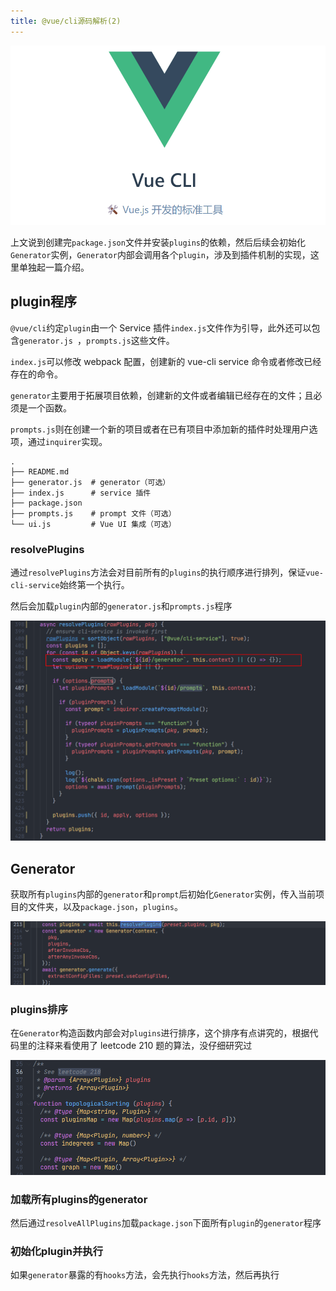 ```yaml
---
title: @vue/cli源码解析(2)
---
```


![image-20220122161800174](../public/images/image-20220122161800174.png)

上文说到创建完`package.json`文件并安装`plugins`的依赖，然后后续会初始化`Generator`实例，`Generator`内部会调用各个`plugin`，涉及到插件机制的实现，这里单独起一篇介绍。

<!--truncate-->

## plugin程序

`@vue/cli`约定`plugin`由一个 Service 插件`index.js`文件作为引导，此外还可以包含`generator.js `，`prompts.js`这些文件。

`index.js`可以修改 webpack 配置，创建新的 vue-cli service 命令或者修改已经存在的命令。

`generator`主要用于拓展项目依赖，创建新的文件或者编辑已经存在的文件；且必须是一个函数。

`prompts.js`则在创建一个新的项目或者在已有项目中添加新的插件时处理用户选项，通过`inquirer`实现。

```shell
.
├── README.md
├── generator.js  # generator（可选）
├── index.js      # service 插件
├── package.json
├── prompts.js    # prompt 文件（可选）
└── ui.js         # Vue UI 集成（可选）
```

### resolvePlugins

通过`resolvePlugins`方法会对目前所有的`plugins`的执行顺序进行排列，保证`vue-cli-service`始终第一个执行。

然后会加载`plugin`内部的`generator.js`和`prompts.js`程序

![image-20220122165140480](../public/images/image-20220122165140480.png)

## Generator

获取所有`plugins`内部的`generator`和`prompt`后初始化`Generator`实例，传入当前项目的文件夹，以及`package.json`，`plugins`。

![image-20220122162924717](../public/images/image-20220122162924717.png)

### plugins排序

在`Generator`构造函数内部会对`plugins`进行排序，这个排序有点讲究的，根据代码里的注释来看使用了 leetcode 210 题的算法，没仔细研究过

![image-20220122171008580](../public/images/image-20220122171008580.png)

### 加载所有plugins的generator

然后通过`resolveAllPlugins`加载`package.json`下面所有`plugin`的`generator`程序

### 初始化plugin并执行

如果`generator`暴露的有`hooks`方法，会先执行`hooks`方法，然后再执行

